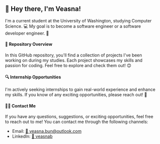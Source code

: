 ## 👋 Hey there, I'm Veasna!
I'm a current student at the University of Washington, studying Computer Science. 💻 My goal is to become a software engineer or a software developer engineer. 🚀

#### 📁 Repository Overview
In this GitHub repository, you'll find a collection of projects I've been working on during my studies. Each project showcases my skills and passion for coding. Feel free to explore and check them out! 😊

#### 🔍 Internship Opportunities
I'm actively seeking internships to gain real-world experience and enhance my skills. If you know of any exciting opportunities, please reach out! 🌟

#### 👨‍💼 Contact Me
If you have any questions, suggestions, or exciting opportunities, feel free to reach out to me! You can contact me through the following channels:
- Email:  [📧 veasna.bun@outlook.com](mailto:veasna.bun@outlook.com)
- LinkedIn: [💼 veasnab](https://www.linkedin.com/in/veasnab/)
